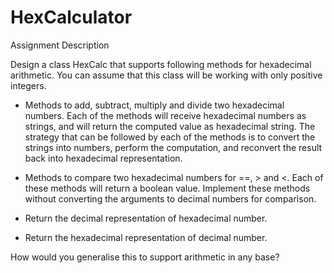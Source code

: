 # HexCalculator
Assignment Description

Design a class HexCalc that supports following methods for hexadecimal arithmetic. You can assume that this class will be working with only positive integers.

  * Methods to add, subtract, multiply and divide two hexadecimal numbers. Each of the methods will receive hexadecimal numbers as strings, and will return the computed value as      hexadecimal string. The strategy that can be followed by each of the methods is to convert the strings into numbers, perform the computation, and reconvert the result back        into hexadecimal representation.

  * Methods to compare two hexadecimal numbers for ==, > and <. Each of these methods will return a boolean value. Implement these methods without converting the arguments to          decimal numbers for comparison.

  * Return the decimal representation of hexadecimal number.

  * Return the hexadecimal representation of decimal number.

How would you generalise this to support arithmetic in any base?
